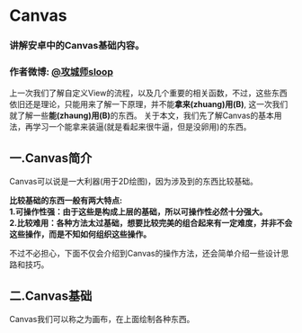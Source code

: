 # Canvas
### 讲解安卓中的Canvas基础内容。
### 作者微博: [@攻城师sloop](http://weibo.com/5459430586)

上一次我们了解自定义View的流程，以及几个重要的相关函数，不过，这些东西依旧还是理论，只能用来了解一下原理，并不能<b>拿来(zhuang)用(B)</b>, 这一次我们就了解一些<b>能(zhaung)用(B)</b>的东西。
关于本文，我们先了解Canvas的基本用法，再学习一个能拿来装逼(就是看起来很牛逼，但是没卵用)的东西。

## 一.Canvas简介
Canvas可以说是一大利器(用于2D绘图)，因为涉及到的东西比较基础。

<b>比较基础的东西一般有两大特点:<br/>
  1.可操作性强：由于这些是构成上层的基础，所以可操作性必然十分强大。<br/>
  2.比较难用：各种方法太过基础，想要比较完美的组合起来有一定难度，并非不会这些操作，而是不知如何组织这些操作。</b>

不过不必担心，下面不仅会介绍到Canvas的操作方法，还会简单介绍一些设计思路和技巧。

## 二.Canvas基础
Canvas我们可以称之为画布，在上面绘制各种东西。
```
  
```
